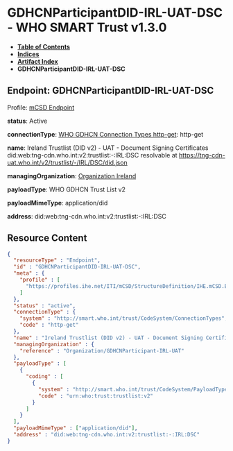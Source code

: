# GDHCNParticipantDID-IRL-UAT-DSC - WHO SMART Trust v1.3.0

* [**Table of Contents**](toc.md)
* [**Indices**](indices.md)
* [**Artifact Index**](artifacts.md)
* **GDHCNParticipantDID-IRL-UAT-DSC**

## Endpoint: GDHCNParticipantDID-IRL-UAT-DSC

Profile: [mCSD Endpoint](https://profiles.ihe.net/ITI/mCSD/4.0.0/StructureDefinition-IHE.mCSD.Endpoint.html)

**status**: Active

**connectionType**: [WHO GDHCN Connection Types http-get](CodeSystem-ConnectionTypes.md#ConnectionTypes-http-get): http-get

**name**: Ireland Trustlist (DID v2) - UAT - Document Signing Certificates did:web:tng-cdn.who.int:v2:trustlist:-:IRL:DSC resolvable at https://tng-cdn-uat.who.int/v2/trustlist/-/IRL/DSC/did.json

**managingOrganization**: [Organization Ireland](Organization-GDHCNParticipant-IRL-UAT.md)

**payloadType**: WHO GDHCN Trust List v2

**payloadMimeType**: application/did

**address**: did:web:tng-cdn.who.int:v2:trustlist:-:IRL:DSC



## Resource Content

```json
{
  "resourceType" : "Endpoint",
  "id" : "GDHCNParticipantDID-IRL-UAT-DSC",
  "meta" : {
    "profile" : [
      "https://profiles.ihe.net/ITI/mCSD/StructureDefinition/IHE.mCSD.Endpoint"
    ]
  },
  "status" : "active",
  "connectionType" : {
    "system" : "http://smart.who.int/trust/CodeSystem/ConnectionTypes",
    "code" : "http-get"
  },
  "name" : "Ireland Trustlist (DID v2) - UAT - Document Signing Certificates\ndid:web:tng-cdn.who.int:v2:trustlist:-:IRL:DSC\nresolvable at https://tng-cdn-uat.who.int/v2/trustlist/-/IRL/DSC/did.json",
  "managingOrganization" : {
    "reference" : "Organization/GDHCNParticipant-IRL-UAT"
  },
  "payloadType" : [
    {
      "coding" : [
        {
          "system" : "http://smart.who.int/trust/CodeSystem/PayloadTypes",
          "code" : "urn:who:trust:trustlist:v2"
        }
      ]
    }
  ],
  "payloadMimeType" : ["application/did"],
  "address" : "did:web:tng-cdn.who.int:v2:trustlist:-:IRL:DSC"
}

```
